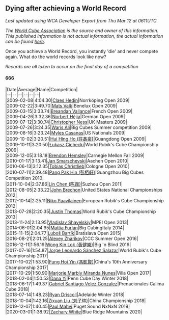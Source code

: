 ## Dying after achieving a World Record 

*Last updated using WCA Developer Export from Thu Mar 12 at 0611UTC*

*The [World Cube Association](https://www.worldcubeassociation.org) is the source and owner of this information. This published information is not actual information, the actual information can be found [here](https://www.worldcubeassociation.org/results).*

Once you achieve a World Record, you instantly 'die' and never compete again. What do the world records look like now?

*Records are all taken to occur on the final day of a competition*

#### 666

|Date|Average|Name|Competition|  
|--|--|--|--|--|--|  
|2009-02-08|4:04.30|[Claes Hedin](https://www.worldcubeassociation.org/persons/2009HEDI01)|Norrköping Open 2009|  
|2009-02-22|3:49.70|[Mats Valk](https://www.worldcubeassociation.org/persons/2007VALK01)|Benelux Open 2009|  
|2009-03-15|3:33.74|[Breandan Vallance](https://www.worldcubeassociation.org/persons/2007VALL01)|French Open 2009|  
|2009-04-26|3:32.36|[Norbert Héjja](https://www.worldcubeassociation.org/persons/2008HEJJ01)|German Open 2009|  
|2009-07-12|3:30.74|[Christopher Ness](https://www.worldcubeassociation.org/persons/2007NESS01)|UK Masters 2009|  
|2009-07-26|3:24.35|[Waris Ali](https://www.worldcubeassociation.org/persons/2007ALIW01)|Big Cubes Summer competition 2009|  
|2009-08-16|3:23.24|[Myles Casanas](https://www.worldcubeassociation.org/persons/2009CASA02)|US Nationals 2009|  
|2009-10-02|3:20.51|[Hui Hing Ho (許鑫豪)](https://www.worldcubeassociation.org/persons/2007HOHU01)|Guangdong Open 2009|  
|2009-10-11|3:20.50|[Łukasz Cichecki](https://www.worldcubeassociation.org/persons/2007CICH01)|World Rubik's Cube Championship 2009|  
|2009-12-05|3:18.18|[Brendon Hemsley](https://www.worldcubeassociation.org/persons/2008HEMS01)|Carnegie Mellon Fall 2009|  
|2010-01-17|3:13.41|[Jan Smarschevski](https://www.worldcubeassociation.org/persons/2009SMAR01)|Aachen Open 2010|  
|2010-06-13|3:12.35|[Tobias Christlieb](https://www.worldcubeassociation.org/persons/2007CHRI03)|Cologne Open 2010|  
|2010-07-11|2:39.48|[Pang Pak Hin (彭栢軒)](https://www.worldcubeassociation.org/persons/2009HINP01)|Guangzhou Big Cubes Competition 2010|  
|2011-10-04|2:37.86|[Lin Chen (陈霖)](https://www.worldcubeassociation.org/persons/2010CHEN20)|Suzhou Open 2011|  
|2012-08-05|2:33.22|[John Brechon](https://www.worldcubeassociation.org/persons/2010BREC01)|United States National Championships 2012|  
|2012-10-14|2:25.11|[Niko Paavilainen](https://www.worldcubeassociation.org/persons/2011PAAV01)|European Rubik's Cube Championship 2012|  
|2013-07-28|2:20.35|[Justin Thomas](https://www.worldcubeassociation.org/persons/2011THOM01)|World Rubik's Cube Championship 2013|  
|2013-11-24|2:13.95|[Vladislav Shavelskiy](https://www.worldcubeassociation.org/persons/2012SHAV01)|MPEI Open 2013|  
|2014-06-01|2:04.95|[Mattia Furlan](https://www.worldcubeassociation.org/persons/2013FURL01)|Big CubingItaly 2014|  
|2015-11-15|2:04.77|[Luboš Bartík](https://www.worldcubeassociation.org/persons/2015BART01)|Bratislava Open 2015|  
|2016-08-21|2:01.25|[Alexey Zharikov](https://www.worldcubeassociation.org/persons/2015ZHAR01)|CCC Summer Open 2016|  
|2016-12-11|1:56.19|[Wong Kin Lok (黃健樂)](https://www.worldcubeassociation.org/persons/2014LOKW01)|Big 'n Blind 2016|  
|2017-07-16|1:54.87|[Jorge Leonardo Sánchez Salazar](https://www.worldcubeassociation.org/persons/2009SALA01)|World Rubik's Cube Championship 2017|  
|2017-10-02|1:53.90|[Fung Hoi Yin (馮凱賢)](https://www.worldcubeassociation.org/persons/2010YINF01)|China's 10th Anniversary Championship 2017|  
|2017-10-29|1:50.90|[Marjorie Marbly Miranda Nunes](https://www.worldcubeassociation.org/persons/2015MARB01)|Villa Open 2017|  
|2018-02-04|1:50.53|[Dana Yi](https://www.worldcubeassociation.org/persons/2010YIDA01)|Penn Cube Day Winter 2018|  
|2018-06-17|1:49.37|[Gabriel Santiago Velez Gonzalez](https://www.worldcubeassociation.org/persons/2016GONZ52)|Prenacionales Calima Cube 2018|  
|2018-07-14|1:48.23|[Ryan Driscoll](https://www.worldcubeassociation.org/persons/2015DRIS02)|Adelaide Winter 2018|  
|2018-10-04|1:42.16|[Zixuan Liu (刘子瑄)](https://www.worldcubeassociation.org/persons/2015LIUZ07)|China Championship 2018|  
|2019-12-07|1:40.45|[Paul Mahvi](https://www.worldcubeassociation.org/persons/2012MAHV01)|Puget Sound NxNxN 2019|  
|2020-03-01|1:38.92|[Zachary White](https://www.worldcubeassociation.org/persons/2010WHIT05)|Blue Ridge Mountains 2020|  

